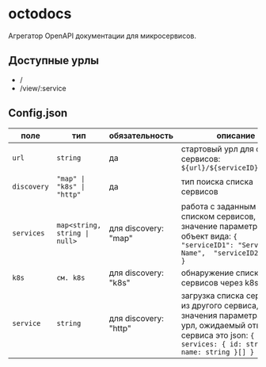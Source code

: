 # octodocs

Агрегатор OpenAPI документации для микросервисов.

## Доступные урлы

* /
* /view/:service

## Config.json

| поле        | тип                                  | обязательность        | описание                                                                                                                                                         |
|-------------|--------------------------------------|-----------------------|------------------------------------------------------------------------------------------------------------------------------------------------------------------|
| `url`       | `string`                             | да                    | стартовый урл для опроса сервисов: `${url}/${serviceID}/openapi`                                                                                                 |
| `discovery` | `"map" \| "k8s" \| "http"`           | да                    | тип поиска списка сервисов                                                                                                                                       |
| `services`  | `map<string, string \| null>`        | для discovery: "map"  | работа с заданным списком сервисов, значение параметра объект вида: ``` {  "serviceID1": "Service Name",  "serviceID2": null } ```                               |
| `k8s`       | `см. k8s`                            | для discovery: "k8s"  | обнаружение списка сервисов через k8s                                                                                                                            |
| `service`   | `string`                             | для discovery: "http" | загрузка списка сервисов из другого сервиса, значения параметра это урл, ожидаемый ответ от сервиса это json: ```{ services: { id: string, name: string }[] }``` |
